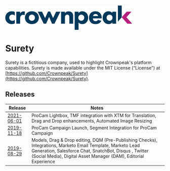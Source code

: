 <a href="https://www.crownpeak.com/" target="_blank">![Crownpeak Logo](images/logo/crownpeak-logo.png?raw=true "Crownpeak Logo")</a>

# Surety
Surety is a fictitious company, used to highlight Crownpeak's platform capabilities. Surety is made available under the MIT License (“License”) at [https://github.com/Crownpeak/Surety](https://github.com/Crownpeak/Surety).

## Releases

| Release       | Notes |
| ------------- | ------------- |
| <a href="./Crownpeak-Content-Xcelerator℠/2021-06-01" target="_blank">2021-06-01</a>     | ProCam Lightbox, TMF integration with XTM for Translation, Drag and Drop enhancements, Automated Image Resizing |
| <a href="./Crownpeak-Content-Xcelerator℠/2019-11-18" target="_blank">2019-11-18</a>     | ProCam Campaign Launch, Segment Integration for ProCam Campaign |
| <a href="./Crownpeak-Content-Xcelerator℠/2019-08-29" target="_blank">2019-08-29</a>     | Models, Drag & Drop editing, DQM (Pre-Publishing Checks), Integrations, Marketo Email Template, Marketo Lead Generation, Salesforce Chat, SnatchBot, Disqus , Twitter (Social Media), Digital Asset Manager (DAM), Editorial Experience |